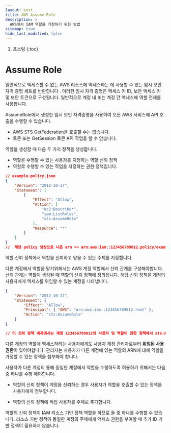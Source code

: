 ```yaml
---
layout: post
title: AWS Assume Role
description: >
  AWS에서 IAM 역할을 가장하기 위한 방법
sitemap: true
hide_last_modified: false
---
```

1. 포스팅
{:toc}

# Assume Role

일반적으로 액세스할 수 없는 AWS 리소스에 액세스하는 데 사용할 수 있는 임시 보안 자격 증명 세트를 반환합니다 .
이러한 임시 자격 증명은 액세스 키 ID, 보안 액세스 키 및 보안 토큰으로 구성됩니다. 일반적으로 계정 내 또는 계정 간 액세스에 역할 전제를 사용합니다. 

AssumeRole에서 생성한 임시 보안 자격증명을 사용하여 모든 AWS 서비스에 API 호출을 수행할 수 있습니다.
- AWS STS GetFederation을 호출할 수는 없습니다.
- 토큰 또는 GetSession 토큰 API 작업을 할 수 없습니다.

역할을 생성할 때 다음 두 가지 정책을 생성합니다. 

- 역할을 수행할 수 있는 사용자를 지정하는 역할 신뢰 정책 
- 역할로 수행할 수 있는 작업을 지정하는 권한 정책입니다. 

```json
// example-policy.json
{
    "Version": "2012-10-17",
    "Statement": [
        {
            "Effect": "Allow",
            "Action": [
                "ec2:Describe*",
                "iam:ListRoles",
                "sts:AssumeRole"
            ],
            "Resource": "*"
        }
    ]
}
//  해당 policy 생성으로 나온 arn >> arn:aws:iam::123456789012:policy/example-policy
```

역할 신뢰 정책에서 역할을 신뢰하고 맡을 수 있는 주체를 지정합니다.

다른 계정에서 역할을 맡기위해서는 AWS 계정 역할에서 신뢰 관계를 구성해야합니다. 신뢰 관계는 역할이 생성될 때 역할의 신뢰 정책에 정의됩니다. 해당 신뢰 정책을 계정의 사용자에게 액세스를 위임할 수 있는 계정을 나타냅니다.

```json
{
    "Version": "2012-10-17",
    "Statement": {
        "Effect": "Allow",
        "Principal": { "AWS": "arn:aws:iam::123456789012:root" },
        "Action": "sts:AssumeRole"
    }
}

// 이 신뢰 정책 예제에서는 계정 123456789012의 사용자 및 역할이 권한 정책에서 sts:AssumeRole 작업을 허용하는 경우, 이 역할을 추정할 수 있도록 허용합니다. 또한 특정 IAM 사용자만 IAM 역할을 위임할 수 있도록 신뢰 관계를 제한할 수도 있습니다. arn:aws:iam::123456789012:user/example-username과 비슷한 보안 주체를 지정하여 이를 수행할 수 있습니다. 
```

다른 계정의 역할에 액세스하려는 사용자에게도 사용자 계정 관리자로부터 **위임된 사용 권한**이 있어야합니다.
관리자는 사용자가 다른 계정에 있는 역할의 ARN에 대해 역할을 가정할 수 있는 정책을 첨부해야 합니다.

사용자가 다른 계정의 통해 동일한 계정에서 역할을 수행하도록 허용하기 위해서는 다음 중 하나를 수행 해야합니다.

- 역할의 신뢰 정책이 계정을 신뢰하는 경우 사용자가 역할을 호출할 수 있는 정책을 사용자에게 첨부합니다.

- 역할의 신뢰 정책에 직접 사용자를 주체로 추가합니다.


역할의 신뢰 정책이 IAM 리소스 기반 정책 역할을 하므로 둘 중 하나를 수행할 수 있습니다. 리소스 기반 정책이 동일한 계정의 주체에게 액세스 권한을 부여할 때 추가 ID 기반 정책이 필요하지 않습니다.